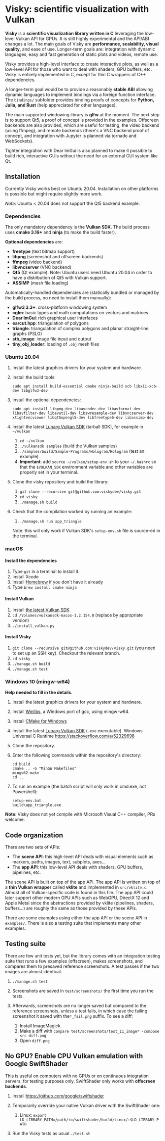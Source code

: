 # Visky: scientific visualization with Vulkan

**Visky** is a **scientific visualization library written in C** leveraging the low-level Vulkan API for GPUs. It is still highly experimental and the API/ABI changes a lot. The main goals of Visky are **performance, scalability, visual quality**, and ease of use. Longer-term goals are: integration with dynamic languages, easy and fast generation of static plots and videos, remote use.

Visky provides a high-level interface to create interactive plots, as well as a low-level API for those who want to deal with shaders, GPU buffers, etc. Visky is entirely implemented in C, except for thin C wrappers of C++ dependencies.

A longer-term goal would be to provide a reasonably **stable ABI** allowing dynamic languages to implement bindings via a foreign function interface. The `bindings/` subfolder provides binding proofs of concepts for **Python, Julia, and Rust** (help appreciated for other languages).

The main supported windowing library is **glfw** at the moment. The next step is to support Qt5, a proof of concept is provided in the examples. Offscreen backends are also provided, which are useful for testing, the video backend (using ffmpeg), and remote backends (there's a VNC backend proof of concept, and integration with Jupyter is planned via tornado and WebSockets).

Tighter integration with Dear ImGui is also planned to make it possible to build rich, interactive GUIs without the need for an external GUI system like Qt.


## Installation

Currently Visky works best on Ubuntu 20.04. Installation on other platforms is possible but might require slightly more work.

*Note*: Ubuntu < 20.04 does not support the Qt5 backend example.

### Dependencies

The only mandatory dependency is the **Vulkan SDK**. The build process uses **cmake 3.16+** and **ninja** (to make the build faster).

**Optional dependencies** are:

* **freetype** (text bitmap support)
* **libpng** (screenshot and offscreen backends)
* **ffmpeg** (video backend)
* **libvncserver** (VNC backend)
* **Qt5** (Qt example). Note: Ubuntu users need Ubuntu 20.04 in order to have a distribution of Qt5 with Vulkan support.
* **ASSIMP** (mesh file loading)

Automatically-handled dependencies are (statically bundled or managed by the build process, no need to install them manually):

* **glfw3 3.3+**: cross-platform windowing system
* **cglm**: basic types and math computations on vectors and matrices
* **Dear ImGui**: rich graphical user interfaces
* **earcut.hpp**: triangulation of polygons
* **triangle**: triangulation of complex polygons and planar straight-line graphs (PSLG)
* **stb_image**: image file input and output
* **tiny_obj_loader**: loading of `.obj` mesh files


### Ubuntu 20.04

1. Install the latest graphics drivers for your system and hardware.
2. Install the build tools:

    `sudo apt install build-essential cmake ninja-build xcb libx11-xcb-dev libglfw3-dev`

3. Install the optional dependencies:

    `sudo apt install libpng-dev libavcodec-dev libavformat-dev libavfilter-dev libavutil-dev libswresample-dev libvncserver-dev xtightvncviewer libqt5opengl5-dev libfreetype6-dev libassimp-dev`

4. Install the latest [Lunarg Vulkan SDK](https://vulkan.lunarg.com/) (tarball SDK), for example in `~/vulkan`

    1. `cd ~/vulkan`
    2. `./vulkansdk samples` (build the Vulkan samples)
    3. `./samples/build/Sample-Programs/Hologram/Hologram` (test an example)
    4. **Important**: add `source ~/vulkan/setup-env.sh` to your `~/.bashrc` so that the `$VULKAN_SDK` environment variable and other variables are properly set in your terminal.

5. Clone the visky repository and build the library:

    1. `git clone --recursive git@github.com:viskydev/visky.git`
    2. `cd visky`
    3. `./manage.sh build`

6. Check that the compilation worked by running an example:

    1. `./manage.sh run app_triangle`

    Note: this will only work if Vulkan SDK's `setup-env.sh` file is source-ed in the terminal.


### macOS

#### Install the dependencies

1. Type `git` in a terminal to install it.
2. Install Xcode
3. Install [Homebrew](https://brew.sh/) if you don't have it already
4. Type `brew install cmake ninja`


#### Install Vulkan

1. Install [the latest Vulkan SDK](https://vulkan.lunarg.com/sdk/home#mac)
2. `cd /Volumes/vulkansdk-macos-1.2.154.0` (replace by appropriate version)
3. `./install_vulkan.py`


#### Install Visky

1. `git clone --recursive git@github.com:viskydev/visky.git` (you need to set up an SSH key). Checkout the relevant branch.
2. `cd visky`
3. `./manage.sh build`
4. `./manage.sh test`



### Windows 10 (mingw-w64)

**Help needed to fill in the details**.

1. Install the latest graphics drivers for your system and hardware.
2. Install [Winlibs](http://winlibs.com/), a Windows port of gcc, using mingw-w64.
3. Install [CMake for Windows](https://cmake.org/download/)
4. Install the latest [Lunarg Vulkan SDK](https://vulkan.lunarg.com/) (`.exe` executable).
    Windows Universal C Runtime https://stackoverflow.com/a/52329698
5. Clone the repository.
6. Enter the following commands within the repository's directory:

    ```
    cd build
    cmake .. -G "MinGW Makefiles"
    mingw32-make
    cd ..
    ```
7. To run an example (the batch script will only work in cmd.exe, not Powershell):

    ```
    setup-env.bat
    build\app_triangle.exe
    ```

**Note**: Visky does not yet compile with Microsoft Visual C++ compiler, PRs welcome.


## Code organization

There are two sets of APIs:

* The **scene API**: this high-level API deals with visual elements such as markers, paths, images, text, subplots, axes...
* The **app API**: this low-level API deals with shaders, GPU buffers, pipelines, etc.

The scene API is built on top of the app API. The app API is written on top of a **thin Vulkan wrapper** called **vklite** and implemented in `src/vklite.c`. Almost all of Vulkan-specific code is found in this file. The app API could later support other modern GPU APIs such as WebGPU, DirectX 12 and Apple Metal since the abstractions provided by vklite (pipelines, shaders, buffers...) are roughly the same as those provided by these APIs.

There are some examples using either the app API or the scene API in `examples/`. There is also a testing suite that implements many other examples.


## Testing suite

There are few unit tests yet, but the library comes with an integration testing suite that runs a few examples (offscreen), makes screenshots, and compares them to presaved reference screenshots. A test passes if the two images are almost identical.

1. `./manage.sh test`
2. Screenshots are saved in `test/screenshots/` the first time you run the tests.
3. Afterwards, screenshots are no longer saved but compared to the reference screenshots, unless a test fails, in which case the failing screenshot it saved with the`*_fail.png` suffix. To see a diff:

    1. Install ImageMagick.
    2. Make a diff with `compare test/screenshots/test_11_image* -compose src diff.png`
    3. Open `diff.png`


## No GPU? Enable CPU Vulkan emulation with Google SwiftShader

This is useful on computers with no GPUs or on continuous integration servers, for testing purposes only. SwiftShader only works with **offscreen backends**.

1. Install https://github.com/google/swiftshader
2. Temporarily override your native Vulkan driver with the SwiftShader one:

    1. Linux: `export LD_LIBRARY_PATH=/path/to/swiftshader/build/Linux/:$LD_LIBRARY_PATH`

3. Run the Visky tests as usual `./test.sh`
